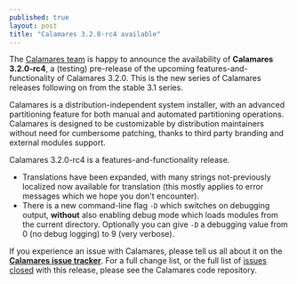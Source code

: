 ```yaml
---
published: true
layout: post
title: "Calamares 3.2.0-rc4 available"
---
```

The [Calamares team](https://calamares.io/team/) is happy to announce the
availability of **Calamares 3.2.0-rc4**, a (testing) pre-release
of the upcoming features-and-functionality of Calamares 3.2.0.
This is the new series of Calamares releases following on
from the stable 3.1 series.

Calamares is a distribution-independent system installer, with an advanced
partitioning feature for both manual and automated partitioning operations.
Calamares is designed to be customizable by distribution maintainers without
need for cumbersome patching, thanks to third party branding and external
modules support.

<!--more-->

Calamares 3.2.0-rc4 is a features-and-functionality release.

 * Translations have been expanded, with many strings not-previously
   localized now available for translation (this mostly applies to
   error messages which we hope you don't encounter).
 * There is a new command-line flag `-D` which switches on debugging
   output, **without** also enabling debug mode which loads modules
   from the current directory. Optionally you can give `-D` a
   debugging value from 0 (no debug logging) to 9 (very verbose).

If you experience an issue with Calamares, please tell us all about it
on the [**Calamares issue tracker**][1]. For a full change list, or
the full list of [issues closed][2] with this release, please see the
Calamares code repository.

[1]: https://github.com/calamares/calamares/issues
[2]: https://github.com/calamares/calamares/milestone/42?closed=1

